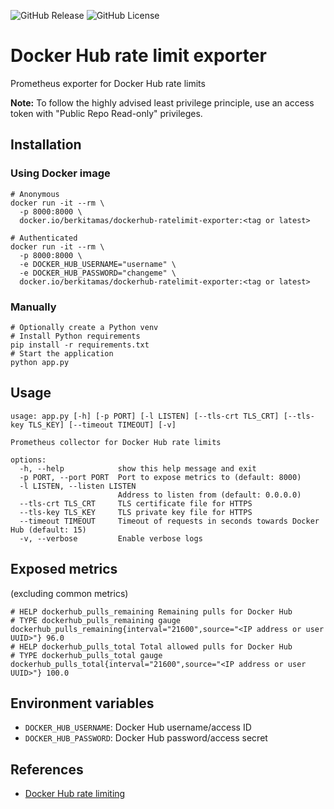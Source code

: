 ![GitHub Release](https://img.shields.io/github/v/release/berkitamas/dockerhub-ratelimit-exporter) ![GitHub License](https://img.shields.io/github/license/berkitamas/dockerhub-ratelimit-exporter)


Docker Hub rate limit exporter
==============================

Prometheus exporter for Docker Hub rate limits

**Note:** To follow the highly advised least privilege principle, use an access token with "Public Repo Read-only" privileges.

Installation
------------
### Using Docker image
```
# Anonymous
docker run -it --rm \
  -p 8000:8000 \
  docker.io/berkitamas/dockerhub-ratelimit-exporter:<tag or latest>

# Authenticated
docker run -it --rm \
  -p 8000:8000 \
  -e DOCKER_HUB_USERNAME="username" \
  -e DOCKER_HUB_PASSWORD="changeme" \
  docker.io/berkitamas/dockerhub-ratelimit-exporter:<tag or latest>
```
### Manually
```
# Optionally create a Python venv
# Install Python requirements
pip install -r requirements.txt
# Start the application
python app.py
```

Usage
-----
```
usage: app.py [-h] [-p PORT] [-l LISTEN] [--tls-crt TLS_CRT] [--tls-key TLS_KEY] [--timeout TIMEOUT] [-v]

Prometheus collector for Docker Hub rate limits

options:
  -h, --help            show this help message and exit
  -p PORT, --port PORT  Port to expose metrics to (default: 8000)
  -l LISTEN, --listen LISTEN
                        Address to listen from (default: 0.0.0.0)
  --tls-crt TLS_CRT     TLS certificate file for HTTPS
  --tls-key TLS_KEY     TLS private key file for HTTPS
  --timeout TIMEOUT     Timeout of requests in seconds towards Docker Hub (default: 15)
  -v, --verbose         Enable verbose logs

```

Exposed metrics
---------------
(excluding common metrics)
```
# HELP dockerhub_pulls_remaining Remaining pulls for Docker Hub
# TYPE dockerhub_pulls_remaining gauge
dockerhub_pulls_remaining{interval="21600",source="<IP address or user UUID>"} 96.0
# HELP dockerhub_pulls_total Total allowed pulls for Docker Hub
# TYPE dockerhub_pulls_total gauge
dockerhub_pulls_total{interval="21600",source="<IP address or user UUID>"} 100.0
```

Environment variables
---------
* `DOCKER_HUB_USERNAME`: Docker Hub username/access ID
* `DOCKER_HUB_PASSWORD`: Docker Hub password/access secret

References
----------
* [Docker Hub rate limiting](https://docs.docker.com/docker-hub/download-rate-limit/)
